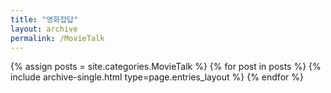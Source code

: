 ```yaml
---
title: "영화잡답"
layout: archive
permalink: /MovieTalk
---
```



{% assign posts = site.categories.MovieTalk %}
{% for post in posts %} {% include archive-single.html type=page.entries_layout %} {% endfor %}
